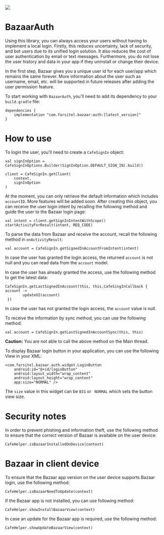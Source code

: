[![](https://api.bintray.com/packages/shayanpourvatan/BazaarAuth/BazaarAuth/images/download.svg
)](https://bintray.com/beta/#/shayanpourvatan/BazaarAuth?tab=packages)  

# BazaarAuth

Using this library, you can always access your users without having to implement a local login. Firstly, this reduces uncertainty, lack of security, and bot users due to its unified login solution. It also reduces the cost of user authentication by email or text messages. Furthermore, you do not lose the user history and data in your app if they uninstall or change their device.

In the first step, Bazaar gives you a unique user id for each user/app which remains the same forever. More information about the user such as username, email, etc. will be supported in future releases after adding the user permission feature.

To start working with `BazaarAuth`, you'll need to add its dependency to your `build.gradle` file:

```
dependencies {
    implementation "com.farsitel.bazaar:auth:[latest_version]"
}
```

# How to use

To login the user, you'll need to create a `CafeSignIn` object:

```
val signInOption = CafeSignInOptions.Builder(SignInOption.DEFAULT_SIGN_IN).build()

client = CafeSignIn.getClient(
    context,
    signInOption
)
```

At the moment, you can only retrieve the default information which includes `accountID`. More features will be added soon. After creating this object, you can receive the user login intent by recalling the following method and guide the user to the Bazaar login page:

```
val intent = client.getSignInIntentWithScope()
startActivityForResult(intent, REQ_CODE)
```

To parse the data from Bazaar and receive the account, recall the following method in `onActivityResult`:

```
val account = CafeSignIn.getSignedInAccountFromIntent(intent)
```

In case the user has granted the login access, the returned `account` is not null and you can read data from the `account` model.

In case the user has already granted the access, use the following method to get the latest data:

```
CafeSignIn.getLastSignedInAccount(this, this,CafeSingInCallback { account ->
        updateUI(account)
 })
```

In case the user has not granted the login access, the `account` value is null.

To receive the information by sync method, you can use the following method:
```
val account = CafeSignIn.getLastSignedInAccountSync(this, this)
```
**Caution:** You are not able to call the above method on the Main thread.

To display Bazaar login button in your application, you can use the following View in your XML:

```
<com.farsitel.bazaar.auth.widget.LoginButton
    android:id="@+id/loginButton"
    android:layout_width="wrap_content"
    android:layout_height="wrap_content"
    app:size="NORMAL" />
```

The `size` value in this widget can be `BIG` or ` NORMAL` which sets the button view size.

# Security notes

In order to prevent phishing and information theft, use the following method to ensure that the correct version of Bazaar is available on the user device:

```
CafeHelper.isBazaarInstalledOnDevice(context)
```

# Bazaar in client device

To ensure that the Bazaar app version on the user device supports Bazaar login, use the following method:

```
CafeHelper.isBazaarNeedToUpdate(context)
```

If the Bazaar app is not installed, you can use following method:

```
CafeHelper.showInstallBazaarView(context)
```

In case an update for the Bazaar app is required, use the following method:

```
CafeHelper.showUpdateBazaarView(context)
```
